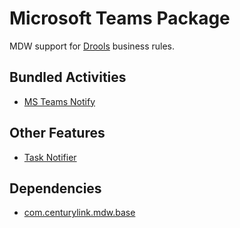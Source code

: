 # Microsoft Teams Package

MDW support for [Drools](https://www.drools.org/) business rules.

## Bundled Activities
  - [MS Teams Notify](https://centurylinkcloud.github.io/mdw/docs/help/MsTeamsActivity.html)

## Other Features
  - [Task Notifier](https://centurylinkcloud.github.io/mdw/docs/help/taskNotices.html)
  
## Dependencies
  - [com.centurylink.mdw.base](https://github.com/CenturyLinkCloud/mdw/blob/master/mdw-workflow/assets/com/centurylink/mdw/base/readme.md)
  
